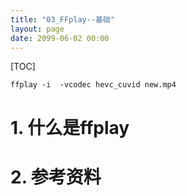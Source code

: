 ```yaml
---
title: "03_FFplay--基础"
layout: page
date: 2099-06-02 00:00
---
```


[TOC]

```shell
ffplay -i  -vcodec hevc_cuvid new.mp4
```
# 1. 什么是ffplay


# 2. 参考资料
